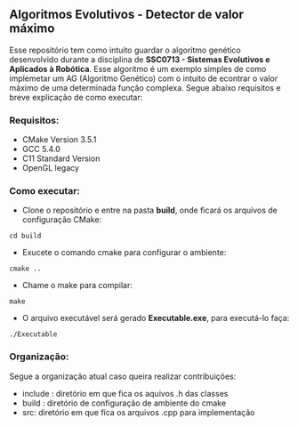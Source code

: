## Algoritmos Evolutivos - Detector de valor máximo

Esse repositório tem como intuito guardar o algoritmo genético desenvolvido durante a disciplina de **SSC0713 - Sistemas Evolutivos e Aplicados à Robótica**. Esse algoritmo é um exemplo simples de como implemetar um AG (Algoritmo Genético) com o intuito de econtrar o valor máximo de uma determinada função complexa. Segue abaixo requisitos e breve explicação de como executar:

### Requisitos:
- CMake Version 3.5.1
- GCC 5.4.0
- C11 Standard Version
- OpenGL legacy

### Como executar:
- Clone o repositório e entre na pasta **build**, onde ficará os arquivos de configuração CMake: 
```console
cd build
```
- Exucete o comando cmake para configurar o ambiente:
```console
cmake ..
```
- Chame o make para compilar:
```console
make
```
- O arquivo executável será gerado **Executable.exe**, para executá-lo faça:
```console
./Executable
```

### Organização:
Segue a organização atual caso queira realizar contribuições:
- include : diretório em que fica os aquivos .h das classes
- build : diretório de configuração de ambiente do cmake
- src: diretório em que fica os arquivos .cpp para implementação
